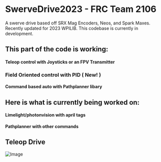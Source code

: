 # SwerveDrive2023 - FRC Team 2106
A swerve drive based off SRX Mag Encoders, Neos, and Spark Maxes. Recently updated for 2023 WPILIB.
This codebase is currently in development.

## This part of the code is working:
#### Teleop control with Joysticks or an FPV Transmitter
### Field Oriented control with PID ( New! )
#### Command based auto with Pathplanner libary

## Here is what is currently being worked on:
#### Limelight/photonvision with april tags
#### Pathplanner with other commands

## Teleop Drive
![Image](https://media.giphy.com/media/gQ6jfuotT8burf9T6B/giphy-downsized-large.gif)
